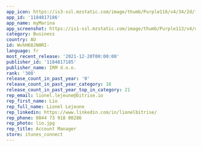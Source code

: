 ```yaml
---
app_icon: https://is3-ssl.mzstatic.com/image/thumb/Purple116/v4/34/2d/f7/342df778-8f77-bb27-94df-3bc20334e60f/AppIcon-0-0-1x_U007emarketing-0-0-0-10-0-0-sRGB-0-0-0-GLES2_U002c0-512MB-85-220-0-0.png/1024x1024bb.png
app_id: '1184817186'
app_name: myMarina
app_screenshot: https://is1-ssl.mzstatic.com/image/thumb/Purple113/v4/da/a0/d9/daa0d94c-1f62-e93e-6c83-6490dc407919/pr_source.jpg/1242x2688bb.png
category: Business
country: AU
id: WvhH68JN0RI-
language: fr
most_recent_release: '2021-12-20T00:00:00'
publisher_id: '1184817185'
publisher_name: IRM d.o.o.
rank: '308'
release_count_in_past_year: '0'
release_count_in_past_year_category: 16
release_count_in_past_year_top_in_category: 21
rep_email: lionel.lejeune@bitrise.io
rep_first_name: Lio
rep_full_name: Lionel Lejeune
rep_linkedin: https://www.linkedin.com/in/lionelbitrise/
rep_phone: 0044 73 918 00286
rep_photo: lio.jpg
rep_title: Account Manager
store: itunes_connect
---
```

